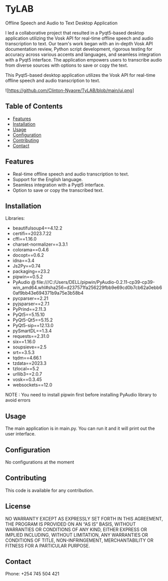 # TyLAB
Offline Speech and Audio to Text Desktop Application

I led a collaborative project that resulted in a Pyqt5-based desktop application utilizing the Vosk API for real-time offline speech and audio transcription to text. Our team's work began with an in-depth Vosk API documentation review, Python script development, rigorous testing for accuracy across various accents and languages, and seamless integration with a Pyqt5 interface. The application empowers users to transcribe audio from diverse sources with options to save or copy the text. 

This Pyqt5-based desktop application utilizes the Vosk API for real-time offline speech and audio transcription to text. 

![https://github.com/Clinton-Nyaore/TyLAB/blob/main/ui.png]

## Table of Contents
- [Features](#features)
- [Installation](#installation)
- [Usage](#usage)
- [Configuration](#configuration)
- [Contributing](#contributing)
- [Contact](#contact)

  

## Features
- Real-time offline speech and audio transcription to text.
- Support for the English language.
- Seamless integration with a Pyqt5 interface.
- Option to save or copy the transcribed text.

## Installation
 Libraries:
- beautifulsoup4==4.12.2
- certifi==2023.7.22
- cffi==1.16.0
- charset-normalizer==3.3.1
- colorama==0.4.6
- docopt==0.6.2
- idna==3.4
- Js2Py==0.74
- packaging==23.2
- pipwin==0.5.2
- PyAudio @ file:///C:/Users/DELL/pipwin/PyAudio-0.2.11-cp39-cp39-win_amd64.whl#sha256=d237571fa256229fbb9e69cd0b7cb62a0ebb60af9bb43e694371b9a75e3b58b4
- pycparser==2.21
- pyjsparser==2.7.1
- PyPrind==2.11.3
- PyQt5==5.15.10
- PyQt5-Qt5==5.15.2
- PyQt5-sip==12.13.0
- pySmartDL==1.3.4
- requests==2.31.0
- six==1.16.0
- soupsieve==2.5
- srt==3.5.3
- tqdm==4.66.1
- tzdata==2023.3
- tzlocal==5.2
- urllib3==2.0.7
- vosk==0.3.45
- websockets==12.0

NOTE : You need to install pipwin first before installing PyAudio library to avoid errors


## Usage
The main application is in main.py. You can run it and it will print out the user interface.

## Configuration
No configurations at the moment

## Contributing
This code is available for any contribution.

## License
NO WARRANTY EXCEPT AS EXPRESSLY SET FORTH IN THIS AGREEMENT, THE PROGRAM IS PROVIDED ON AN “AS IS” BASIS, WITHOUT WARRANTIES OR CONDITIONS OF ANY KIND, EITHER EXPRESS OR IMPLIED INCLUDING, WITHOUT LIMITATION, ANY WARRANTIES OR CONDITIONS OF TITLE, NON-INFRINGEMENT, MERCHANTABILITY OR FITNESS FOR A PARTICULAR PURPOSE.

## Contact
Phone: +254 745 504 421

